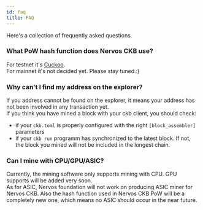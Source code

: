 ```yaml
---
id: faq
title: FAQ
---
```


Here's a collection of frequently asked questions.

### What PoW hash function does Nervos CKB use?
For testnet it's [Cuckoo](https://github.com/nervosnetwork/ckb/wiki/PoW-Engines).\
For mainnet it's not decided yet. Please stay tuned.:)

### Why can't I find my address on the explorer?
If you address cannot be found on the explorer, it means your address has not been involved in any transaction yet.  
If you think you have mined a block with your ckb client, you should check:
* if your `ckb.toml` is properly configured with the right `[block_assembler]` parameters
* if your `ckb run` programm has synchronized to the latest block. If not, the block you mined will not be included in the longest chain.

### Can I mine with CPU/GPU/ASIC?
Currently, the mining software only supports mining with CPU. GPU supports will be added very soon.  
As for ASIC, Nervos foundation will not work on producing ASIC miner for Nervos CKB. Also the hash function used in Nervos CKB PoW will be a completely new one, which means no ASIC should occur in the near future.


